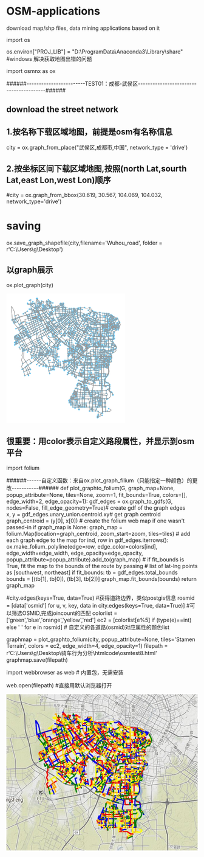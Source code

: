 # OSM-applications
download map/shp files, data mining applications based on it

import os

os.environ["PROJ_LIB"] = "D:\ProgramData\Anaconda3\Library\share" #windows 解决获取地图出错的问题 

import osmnx as ox


######------------------------TEST01：成都-武侯区----------------------------------------######
## download the street network

## 1.按名称下载区域地图，前提是osm有名称信息

city = ox.graph_from_place("武侯区,成都市,中国", network_type = 'drive') 

## 2.按坐标区间下载区域地图,按照(north Lat,sourth Lat,east Lon,west Lon)顺序

#city = ox.graph_from_bbox(30.619, 30.567, 104.069, 104.032, network_type='drive')

# saving 

ox.save_graph_shapefile(city,filename='Wuhou_road', folder = r'C:\Users\g\Desktop')

## 以graph展示

ox.plot_graph(city)

![image](https://github.com/luansenda/OSM-applications/blob/master/test1.png)

## 很重要：用color表示自定义路段属性，并显示到osm平台

import folium

######------自定义函数：来自ox.plot_graph_filium（只能指定一种颜色）的更改-----------######
def plot_graphto_folium(G, graph_map=None, popup_attribute=None, tiles=None, zoom=1, fit_bounds=True, colors=[], edge_width=2, edge_opacity=1):
    gdf_edges = ox.graph_to_gdfs(G, nodes=False, fill_edge_geometry=True)# create gdf of the graph edges    
    x, y = gdf_edges.unary_union.centroid.xy# get graph centroid
    graph_centroid = (y[0], x[0])
    # create the folium web map if one wasn't passed-in
    if graph_map is None:
        graph_map = folium.Map(location=graph_centroid, zoom_start=zoom, tiles=tiles)
    # add each graph edge to the map
    for ind, row in gdf_edges.iterrows():
        ox.make_folium_polyline(edge=row, edge_color=colors[ind], edge_width=edge_width, edge_opacity=edge_opacity, popup_attribute=popup_attribute).add_to(graph_map)
    # if fit_bounds is True, fit the map to the bounds of the route by passing
    # list of lat-lng points as [southwest, northeast]
    if fit_bounds:
        tb = gdf_edges.total_bounds
        bounds = [(tb[1], tb[0]), (tb[3], tb[2])]
        graph_map.fit_bounds(bounds)
    return graph_map

#city.edges(keys=True, data=True) #获得道路边界，类似postgis信息
rosmid = [data['osmid'] for u, v, key, data in city.edges(keys=True, data=True)] #可以筛选OSMID,完成joincount的匹配
colorlist = ['green','blue','orange','yellow','red']
ec2 = [colorlist[e%5] if (type(e)==int) else ' ' for e in rosmid] # 自定义的各道路(osmid)对应属性的颜色list

graphmap = plot_graphto_folium(city, popup_attribute=None, tiles='Stamen  Terrain', colors = ec2, edge_width=4, edge_opacity=1)
filepath = r'C:\Users\g\Desktop\骑车行为分析\htmlcode\osmtest8.html'
graphmap.save(filepath)

import webbrowser as web # 内置包，无需安装

web.open(filepath) #直接用默认浏览器打开

![image](https://github.com/luansenda/OSM-applications/blob/master/osm_pic.jpg)
